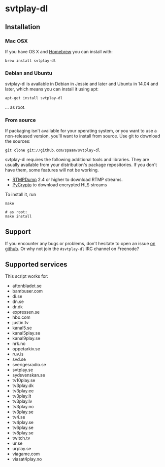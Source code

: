 svtplay-dl
==========
Installation
------------
### Mac OSX

If you have OS X and [Homebrew](http://brew.sh/) you can install with:

    brew install svtplay-dl

### Debian and Ubuntu

svtplay-dl is available in Debian in Jessie and later and Ubuntu
in 14.04 and later, which means you can install it using apt:

    apt-get install svtplay-dl

... as root.

### From source

If packaging isn't available for your operating system, or you
want to use a non-released version, you'll want to install from
source. Use git to download the sources:

    git clone git://github.com/spaam/svtplay-dl

svtplay-dl requires the following additional tools and libraries.
They are usually available from your distribution's package
repositories. If you don't have them, some features will not be
working.

* [RTMPDump](http://rtmpdump.mplayerhq.hu/) 2.4 or higher to
  download RTMP streams.
* [PyCrypto](https://www.dlitz.net/software/pycrypto/) to
  download encrypted HLS streams

To install it, run

    make

    # as root:
    make install

Support
-------
If you encounter any bugs or problems, don't hesitate to open an
issue [on github](https://github.com/spaam/svtplay-dl/issues). Or
why not join the `#svtplay-dl` IRC channel on Freenode?

Supported services
------------------
This script works for:

* aftonbladet.se
* bambuser.com
* di.se
* dn.se
* dr.dk
* expressen.se
* hbo.com
* justin.tv
* kanal5.se
* kanal5play.se
* kanal9play.se
* nrk.no
* oppetarkiv.se
* ruv.is
* svd.se
* sverigesradio.se
* svtplay.se
* sydsvenskan.se
* tv10play.se
* tv3play.dk
* tv3play.ee
* tv3play.lt
* tv3play.lv
* tv3play.no
* tv3play.se
* tv4.se
* tv4play.se
* tv6play.se
* tv8play.se
* twitch.tv
* ur.se
* urplay.se
* viagame.com
* viasat4play.no
